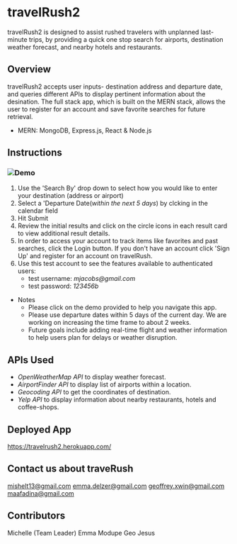 # travelRush2

travelRush2 is designed to assist rushed travelers with unplanned last-minute trips, by providing a quick one stop search for airports, destination weather forecast, and nearby hotels and restaurants.

## Overview

travelRush2 accepts user inputs- destination address and departure date, and queries different APIs to display pertinent information about the desination. The full stack app, which is built on the MERN stack, allows the user to register for an account and save favorite searches for future retrieval.

- MERN: MongoDB, Express.js, React & Node.js

## Instructions

### ![Demo](travelRush_demo_optimized.gif)

1. Use the 'Search By' drop down to select how you would like to enter your destination (address or airport)
2. Select a 'Departure Date(_within the next 5 days_) by clcking in the calendar field
3. Hit Submit
4. Review the initial results and click on the circle icons in each result card to view additional result details.
5. In order to access your account to track items like favorites and past searches, click the Login button. If you don't have an account click 'Sign Up' and register for an account on travelRush.
6. Use this test account to see the features available to authenticated users:
   - test username: _mjacobs@gmail.com_
   - test password: _123456b_

- Notes
  - Please click on the demo provided to help you navigate this app.
  - Please use departure dates within 5 days of the current day. We are working on increasing the time frame to about 2 weeks.
  - Future goals include adding real-time flight and weather information to help users plan for delays or weather disruption.

## APIs Used

- _OpenWeatherMap API_ to display weather forecast.
- _AirportFinder API_ to display list of airports within a location.
- _Geocoding API_ to get the coordinates of destination.
- _Yelp API_ to display information about nearby restaurants, hotels and coffee-shops.

## Deployed App

https://travelrush2.herokuapp.com/

## Contact us about traveRush

mishelt13@gmail.com emma.delzer@gmail.com geoffrey.xwin@gmail.com maafadina@gmail.com

## Contributors

Michelle (Team Leader) Emma Modupe Geo Jesus
